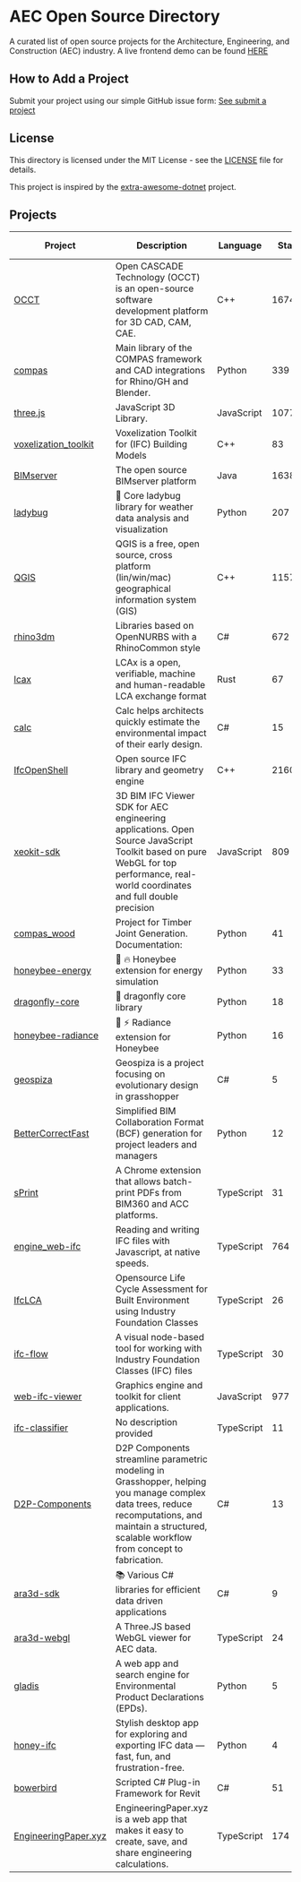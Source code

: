 # AEC Open Source Directory

A curated list of open source projects for the Architecture, Engineering, and Construction (AEC) industry. 
A live frontend demo can be found [HERE](https://directory.opensource.construction/)

## How to Add a Project

Submit your project using our simple GitHub issue form: [See submit a project](/docs/submit-a-project.md)


## License

This directory is licensed under the MIT License - see the [LICENSE](LICENSE) file for details.

This project is inspired by the [extra-awesome-dotnet](https://github.com/ara3d/extra-awesome-dotnet?tab=readme-ov-file) project.


## Projects

| Project | Description | Language | Stars | Last Updated | License |
|---------|-------------|----------|-------|--------------|--------|
| [OCCT](https://github.com/Open-Cascade-SAS/OCCT) | Open CASCADE Technology (OCCT) is an open-source software development platform for 3D CAD, CAM, CAE. | C++ | 1674 | Jul 25, 2025 | LGPL-2.1 |
| [compas](https://github.com/compas-dev/compas) | Main library of the COMPAS framework and CAD integrations for Rhino/GH and Blender. | Python | 339 | Jul 24, 2025 | MIT |
| [three.js](https://github.com/mrdoob/three.js) | JavaScript 3D Library. | JavaScript | 107773 | Jul 24, 2025 | MIT |
| [voxelization_toolkit](https://github.com/IfcOpenShell/voxelization_toolkit) | Voxelization Toolkit for (IFC) Building Models | C++ | 83 | Jul 9, 2025 | MIT |
| [BIMserver](https://github.com/opensourceBIM/BIMserver) | The open source BIMserver platform | Java | 1638 | Jul 22, 2025 | AGPL-3.0 |
| [ladybug](https://github.com/ladybug-tools/ladybug) | 🐞 Core ladybug library for weather data analysis and visualization | Python | 207 | Jul 18, 2025 | AGPL-3.0 |
| [QGIS](https://github.com/qgis/QGIS) | QGIS is a free, open source, cross platform (lin/win/mac) geographical information system (GIS) | C++ | 11577 | Jul 25, 2025 | GPL-2.0 |
| [rhino3dm](https://github.com/mcneel/rhino3dm) | Libraries based on OpenNURBS with a RhinoCommon style | C# | 672 | Jul 20, 2025 | MIT |
| [lcax](https://github.com/ocni-dtu/lcax) | LCAx is a open, verifiable, machine and human-readable LCA exchange format | Rust | 67 | Jul 10, 2025 | Apache-2.0 |
| [calc](https://github.com/herzogdemeuron/calc) | Calc helps architects quickly estimate the environmental impact of their early design. | C# | 15 | Jun 30, 2025 | MIT |
| [IfcOpenShell](https://github.com/ifcopenshell/ifcopenshell) | Open source IFC library and geometry engine | C++ | 2160 | Jul 24, 2025 | LGPL-3.0 |
| [xeokit-sdk](https://github.com/xeokit/xeokit-sdk) | 3D BIM IFC Viewer SDK for AEC engineering applications. Open Source JavaScript Toolkit based on pure WebGL for top performance, real-world coordinates and full double precision | JavaScript | 809 | Jul 21, 2025 | AGPL-3.0 |
| [compas_wood](https://github.com/petrasvestartas/compas_wood) | Project for Timber Joint Generation. Documentation: | Python | 41 | Jul 16, 2025 | MIT |
| [honeybee-energy](https://github.com/ladybug-tools/honeybee-energy) | 🐝 :fire: Honeybee extension for energy simulation | Python | 33 | Jul 16, 2025 | AGPL-3.0 |
| [dragonfly-core](https://github.com/ladybug-tools/dragonfly-core) | :dragon: dragonfly core library | Python | 18 | Jul 12, 2025 | AGPL-3.0 |
| [honeybee-radiance](https://github.com/ladybug-tools/honeybee-radiance) | 🐝 ⚡️ Radiance extension for Honeybee | Python | 16 | Jul 9, 2025 | AGPL-3.0 |
| [geospiza](https://github.com/TheVessen/geospiza) | Geospiza is a project focusing on evolutionary design in grasshopper | C# | 5 | Feb 25, 2025 | MIT |
| [BetterCorrectFast](https://github.com/boydhont/BetterCorrectFast) | Simplified BIM Collaboration Format (BCF) generation for project leaders and managers | Python | 12 | Feb 13, 2025 | MIT |
| [sPrint](https://github.com/PerkinsAndWill-IO/sPrint) | A Chrome extension that allows batch-print PDFs from BIM360 and ACC platforms. | TypeScript | 31 | Dec 19, 2024 | MIT |
| [engine_web-ifc](https://github.com/ThatOpen/engine_web-ifc) | Reading and writing IFC files with Javascript, at native speeds. | TypeScript | 764 | Jul 24, 2025 | MPL-2.0 |
| [IfcLCA](https://github.com/IfcLCA/IfcLCA) | Opensource Life Cycle Assessment for Built Environment using Industry Foundation Classes | TypeScript | 26 | Jul 24, 2025 | AGPL-3.0 |
| [ifc-flow](https://github.com/louistrue/ifc-flow) | A visual node-based tool for working with Industry Foundation Classes (IFC) files | TypeScript | 30 | Jul 21, 2025 | AGPL-3.0 |
| [web-ifc-viewer](https://github.com/ThatOpen/web-ifc-viewer) | Graphics engine and toolkit for client applications. | JavaScript | 977 | Jul 19, 2025 | MIT |
| [ifc-classifier](https://github.com/louistrue/ifc-classifier) | No description provided | TypeScript | 11 | Jul 21, 2025 | AGPL-3.0 |
| [D2P-Components](https://github.com/design-to-production/D2P-Components) | D2P Components streamline parametric modeling in Grasshopper, helping you manage complex data trees, reduce recomputations, and maintain a structured, scalable workflow from concept to fabrication. | C# | 13 | Jun 6, 2025 | MIT |
| [ara3d-sdk](https://github.com/ara3d/ara3d-sdk) | 📚 Various C# libraries for efficient data driven applications  | C# | 9 | Jul 21, 2025 | MIT |
| [ara3d-webgl](https://github.com/ara3d/ara3d-webgl) | A Three.JS based WebGL viewer for AEC data.  | TypeScript | 24 | Jul 7, 2025 | MIT |
| [gladis](https://github.com/daikon-eco/gladis) | A web app and search engine for Environmental Product Declarations (EPDs). | Python | 5 | Jul 24, 2025 | AGPL-3.0 |
| [honey-ifc](https://github.com/IliaShkola/honey-ifc) | Stylish desktop app for exploring and exporting IFC data — fast, fun, and frustration-free.  | Python | 4 | Jun 25, 2025 | GPL-3.0 |
| [bowerbird](https://github.com/ara3d/bowerbird) | Scripted C# Plug-in Framework for Revit | C# | 51 | Jul 21, 2025 | MIT |
| [EngineeringPaper.xyz](https://github.com/mgreminger/EngineeringPaper.xyz) | EngineeringPaper.xyz is a web app that makes it easy to create, save, and share engineering calculations. | TypeScript | 174 | Jul 24, 2025 | MIT |

